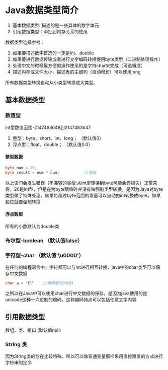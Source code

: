 # Java数据类型简介
1. 基本数据类型: 描述的是一些具体的数字单元
2. 引用数据类型：牵扯到内存关系的使用

数据类型选择参考：
1. 如果要描述数字首选的一定是int、double
2. 如果要进行数据传输或者进行文字编码转换使用byte类型（二进制处理操作）
3. 处理中文的时候最方便的操作使用的是字符char来完成（可选概念）
4. 描述内存或文件大小、描述表的主键列（自动增长）可以使用long

所有数据类型转换自动从小类型转换成大类型。

## 基本数据类型
### 数值型
int型数值范围-2147483648到2147483647
1. 整型：byte、short、int、long； （默认值0）
2. 浮点型：float、double；         （默认值0.0）

#### 整型数据
```java
byte num = 20;
byte result = num * num;           //错误
```
以上语句会发生错误（不兼容的类型:从int型转换到byte可能会有损失）正常来将，20是int型，但是在为byte赋值时并没有做强制类型转换，是因为Java对byte类型做了特殊处理，如果每超过byte范围的常量可以自动由int转换成byte，如果超过就要强制转换

#### 浮点数型
所有的小数默认为double类

### 布尔型-boolean  （默认值false）

### 字符型-char      （默认值'\u0000'）
在任何的编程语言中，字符都可以与int进行相互转换，java中的char类型可以保存中文数据
```java
char a = '仁'    //编码值为20161
```
之所以在Java中可以使用char进行中文数据的保存，是因为java使用的是unicode这种十六进制的编码，这种编码特点可以包括任意文字内容

## 引用数据类型
数组、类、接口        (默认值null)


### String 类
因为String类的存在比较特殊，所以可以像普通变量那样采用直接赋值的方式进行字符串的定义


